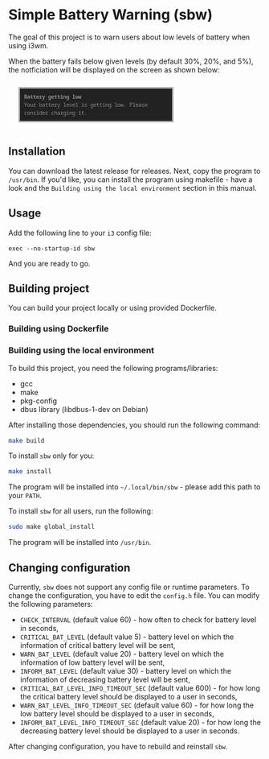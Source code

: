 # Simple Battery Warning (sbw)

The goal of this project is to warn users about low levels of battery when using i3wm.

When the battery fails below given levels (by default 30%, 20%, and 5%), the notficiation will be displayed on
the screen as shown below:

![Alt text](./screenshots/info.png)

## Installation

You can download the latest release for releases. Next, copy the program to `/usr/bin`.
If you'd like, you can install the program using makefile - have a look and the `Building using the local environment`
section in this manual.

## Usage

Add the following line to your `i3` config file:

```
exec --no-startup-id sbw
```

And you are ready to go.

## Building project

You can build your project locally or using provided Dockerfile.

### Building using Dockerfile

### Building using the local environment

To build this project, you need the following programs/libraries:

* gcc
* make
* pkg-config
* dbus library (libdbus-1-dev on Debian)

After installing those dependencies, you should run the following command:

```bash
make build
```

To install `sbw` only for you:

```bash
make install
```

The program will be installed into `~/.local/bin/sbw` - please add this path to your `PATH`.

To install `sbw` for all users, run the following:

```bash
sudo make global_install
```

The program will be installed into `/usr/bin`.

## Changing configuration

Currently, `sbw` does not support any config file or runtime parameters. To change the configuration, you
have to edit the `config.h` file. You can modify the following parameters:

* `CHECK_INTERVAL` (default value 60) - how often to check for battery level in seconds,
* `CRITICAL_BAT_LEVEL` (default value 5) - battery level on which the information of critical battery level will be sent,
* `WARN_BAT_LEVEL` (default value 20) - battery level on which the information of low battery level will be sent,
* `INFORM_BAT_LEVEL` (default value 30) - battery level on which the information of decreasing battery level will be sent,
* `CRITICAL_BAT_LEVEL_INFO_TIMEOUT_SEC` (default value 600) - for how long the critical battery level should be displayed to a user in seconds,
* `WARN_BAT_LEVEL_INFO_TIMEOUT_SEC` (default value 60) - for how long the low battery level should be displayed to a user in seconds,
* `INFORM_BAT_LEVEL_INFO_TIMEOUT_SEC` (default value 20) - for how long the decreasing battery level should be displayed to a user in seconds.

After changing configuration, you have to rebuild and reinstall `sbw`.
